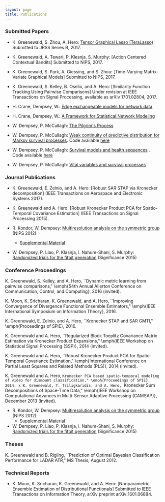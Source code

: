 ```yaml
---
layout: page
title: Publications
---
```




### Submitted Papers
- K. Greenewald, S. Zhou, A. Hero: [Tensor Graphical Lasso (TeraLasso)]() Submitted to JRSS Series B, 2017.

- K. Greenewald, A. Tewari, P. Klesnja, S. Murphy: [Action Centered Contextual Bandits] Submitted to NIPS, 2017.

- K. Greenewald, S. Park, A. Giessing, and S. Zhou: [Time-Varying Matrix-Variate Graphical Models] Submitted to NIPS, 2017. 

- K. Greenewald, S. Kelley, B. Oselio, and A. Hero: [Similarity Function Tracking Using Pairwise Comparisons] Under revision at IEEE Transactions on Signal Processing, available as arXiv 1701.02804, 2017. 





-  H. Crane, Dempsey, W.: [Edge exchangeable models for network data](https://www.researchgate.net/publication/299091392_Edge_exchangeable_models_for_network_data)
-  H. Crane, Dempsey, W.: [A Framework for Statistical Network Modeling](https://www.researchgate.net/publication/296349606_A_FRAMEWORK_FOR_STATISTICAL_NETWORK_MODELING)
-  W. Dempsey, P. McCullagh: [The Pilgrim's Process](https://www.researchgate.net/publication/269116563_The_pilgrim_process)
-  W. Dempsey, P. McCullagh: [Weak continuity of predictive distribution for Markov survival processes](https://www.researchgate.net/publication/268689765_Weak_continuity_of_predictive_distribution_for_Markov_survival_processes). Code available [here](https://github.com/wdempsey/markov_survival)
-  W. Dempsey, P. McCullagh: [Survival models and health sequences](https://www.researchgate.net/publication/305904290_Survival_models_and_health_sequences) . Code available [here](https://github.com/wdempsey/revival_paper)
-  W. Dempsey, P. McCullagh: [Vital variables and survival processes](https://www.researchgate.net/publication/291437405_Vital_variables_and_survival_processes)

### Journal Publications
- K. Greenewald, E. Zelnio, and A. Hero: [Robust SAR STAP via Kronecker decomposition] (IEEE Transactions on Aerospace and Electronic Systems 2017).

- K. Greenewald and A. Hero: [Robust Kronecker Product PCA for Spatio-Temporal Covariance Estimation] (IEEE Transactions on Signal Processing 2015).


-  R. Kondor, W. Dempsey: [Multiresolution analysis on the symmetric group](https://papers.nips.cc/paper/4720-multiresolution-analysis-on-the-symmetric-group.pdf) (NIPS 2012)
    - [Supplemental Material](http://people.cs.uchicago.edu/~risi/papers/KondorDempseyNIPS2012supp.pdf)
-  W. Dempsey, P. Liao, P. Klasnja, I. Nahum-Shani, S. Murphy: [Randomized trials for the fitbit generation](http://onlinelibrary.wiley.com/doi/10.1111/j.1740-9713.2015.00863.x/abstract) (Significance 2015)

### Conference Proceedings
K. Greenewald, S. Kelley, and A. Hero, ``Dynamic metric learning from pairwise comparisons," \emph{54th Annual Allerton Conference on Communication, Control, and Computing}, 2016 (invited). 

K. Moon, K. Sricharan, K. Greenewald, and A. Hero, ``Improving Convergence of Divergence Functional Ensemble Estimators," \emph{IEEE International Symposium on Information Theory}, 2016.

K. Greenewald, E. Zelnio, and A. Hero, ``Kronecker STAP and SAR GMTI," \emph{Proceedings of SPIE}, 2016.

K. Greenewald and A. Hero, ``Regularized Block Toeplitz Covariance Matrix Estimation via
Kronecker Product Expansions," \emph{IEEE Workshop on Statistical Signal Processing (SSP)}, 2014 (invited).

K. Greenewald and A. Hero, ``Robust Kronecker Product PCA for Spatio-Temporal Covariance Estimation," \emph{International Conference on Partial Least Squares and Related Methods (PLS)}, 2014 (invited).

K. Greenewald and A. Hero, ``Kronecker PCA based spatio-temporal modeling of video for dismount classification," \emph{Proceedings of SPIE}, 2014.
x
K. Greenewald, T. Tsiligkaridis, and A. Hero, ``Kronecker Sum Decompositions of Space-Time Data," \emph{IEEE Workshop on Computational Advances in Multi-Sensor Adaptive Processing (CAMSAP)}, December 2013 (invited).


-  R. Kondor, W. Dempsey: [Multiresolution analysis on the symmetric group](https://papers.nips.cc/paper/4720-multiresolution-analysis-on-the-symmetric-group.pdf) (NIPS 2012)
    - [Supplemental Material](http://people.cs.uchicago.edu/~risi/papers/KondorDempseyNIPS2012supp.pdf)
-  W. Dempsey, P. Liao, P. Klasnja, I. Nahum-Shani, S. Murphy: [Randomized trials for the fitbit generation](http://onlinelibrary.wiley.com/doi/10.1111/j.1740-9713.2015.00863.x/abstract) (Significance 2015)

### Theses
K. Greenewald and B. Rigling, ``Prediction of Optimal Bayesian Classification Performance for LADAR ATR," MS Thesis, August 2012.


### Technical Reports



- K. Moon, K. Sricharan, K. Greenewald, and A. Hero: [Nonparametric Ensemble Estimation of Distributional Functionals] Submitted to IEEE Transactions on Information Theory, arXiv preprint arXiv:1601.06884.














